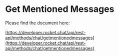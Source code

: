 # Get Mentioned Messages

Please find the document here: 

[https://developer.rocket.chat/api/rest-api/methods/chat/getmentionedmessages](https://developer.rocket.chat/api/rest-api/methods/chat/getmentionedmessages)

